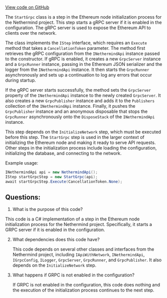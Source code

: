 [View code on GitHub](https://github.com/nethermindeth/nethermind/Nethermind.Runner/Ethereum/Steps/StartGrpc.cs)

The `StartGrpc` class is a step in the Ethereum node initialization process for the Nethermind project. This step starts a gRPC server if it is enabled in the configuration. The gRPC server is used to expose the Ethereum API to clients over the network. 

The class implements the `IStep` interface, which requires an `Execute` method that takes a `CancellationToken` parameter. The method first retrieves the gRPC configuration from the `INethermindApi` instance passed to the constructor. If gRPC is enabled, it creates a new `GrpcServer` instance and a `GrpcRunner` instance, passing in the Ethereum JSON serializer and the logger from the `INethermindApi` instance. It then starts the `GrpcRunner` asynchronously and sets up a continuation to log any errors that occur during startup. 

If the gRPC server starts successfully, the method sets the `GrpcServer` property of the `INethermindApi` instance to the newly created `GrpcServer`. It also creates a new `GrpcPublisher` instance and adds it to the `Publishers` collection of the `INethermindApi` instance. Finally, it pushes the `GrpcPublisher` instance and an anonymous disposable that stops the `GrpcRunner` asynchronously onto the `DisposeStack` of the `INethermindApi` instance. 

This step depends on the `InitializeNetwork` step, which must be executed before this step. The `StartGrpc` step is used in the larger context of initializing the Ethereum node and making it ready to serve API requests. Other steps in the initialization process include loading the configuration, initializing the database, and connecting to the network. 

Example usage:

```csharp
INethermindApi api = new NethermindApi();
IStep startGrpcStep = new StartGrpc(api);
await startGrpcStep.Execute(CancellationToken.None);
```
## Questions: 
 1. What is the purpose of this code?
   
   This code is a C# implementation of a step in the Ethereum node initialization process for the Nethermind project. Specifically, it starts a GRPC server if it is enabled in the configuration.

2. What dependencies does this code have?
   
   This code depends on several other classes and interfaces from the Nethermind project, including `IApiWithNetwork`, `INethermindApi`, `IGrpcConfig`, `ILogger`, `GrpcServer`, `GrpcRunner`, and `GrpcPublisher`. It also depends on the `InitializeNetwork` step.

3. What happens if GRPC is not enabled in the configuration?
   
   If GRPC is not enabled in the configuration, this code does nothing and the execution of the initialization process continues to the next step.